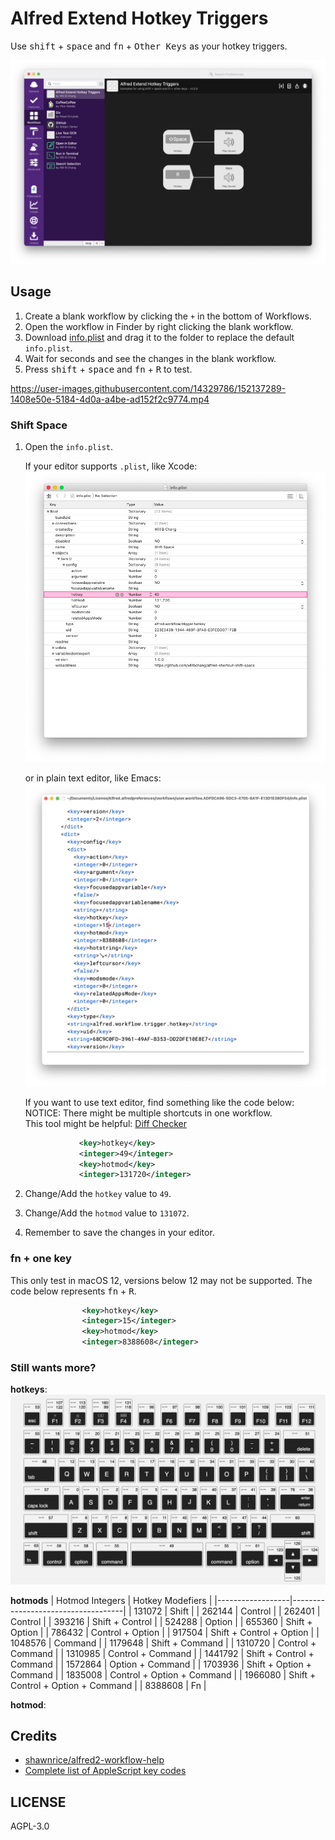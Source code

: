 # Alfred Extend Hotkey Triggers
Use <kbd>shift</kbd> + <kbd>space</kbd> and <kbd>fn</kbd> + <kbd>Other Keys</kbd> as your hotkey triggers.

![showcase](images/showcase.png)

## Usage
1. Create a blank workflow by clicking the `+` in the bottom of Workflows.
2. Open the workflow in Finder by right clicking the blank workflow.
3. Download [info.plist](info.plist) and drag it to the folder to replace the default `info.plist`.
4. Wait for seconds and see the changes in the blank workflow.
5. Press <kbd>shift</kbd> + <kbd>space</kbd> and <kbd>fn</kbd> + <kbd>R</kbd> to test.

https://user-images.githubusercontent.com/14329786/152137289-1408e50e-5184-4d0a-a4be-ad152f2c9774.mp4

### Shift Space
1. Open the `info.plist`.

    If your editor supports `.plist`, like Xcode:
    ![xcode](images/xcode.png)

    or in plain text editor, like Emacs:
    ![emacs](images/emacs.png)

    If you want to use text editor, find something like the code below:<br>
    NOTICE: There might be multiple shortcuts in one workflow.<br>
    This tool might be helpful: [Diff Checker](https://www.diffchecker.com/u6GunNUY)
    ```xml
                <key>hotkey</key>
                <integer>49</integer>
                <key>hotmod</key>
                <integer>131720</integer>
    ```
2. Change/Add the `hotkey` value to `49`.
3. Change/Add the `hotmod` value to `131072`.
4. Remember to save the changes in your editor.

### fn + one key
This only test in macOS 12, versions below 12 may not be supported.
The code below represents <kbd>fn</kbd> + <kbd>R</kbd>.
```xml
				<key>hotkey</key>
				<integer>15</integer>
				<key>hotmod</key>
				<integer>8388608</integer>
```

### Still wants more?
**hotkeys**:
![hotkeys](images/hotkeys.png)

**hotmods**
| Hotmod Integers | Hotkey Modefiers                   |
|------------------|------------------------------------|
| 131072           | Shift                              |
| 262144           | Control                            |
| 262401           | Control                            |
| 393216           | Shift + Control                    |
| 524288           | Option                             |
| 655360           | Shift + Option                     |
| 786432           | Control + Option                   |
| 917504           | Shift + Control + Option           |
| 1048576          | Command                            |
| 1179648          | Shift + Command                    |
| 1310720          | Control + Command                  |
| 1310985          | Control + Command                  |
| 1441792          | Shift + Control + Command          |
| 1572864          | Option + Command                   |
| 1703936          | Shift + Option + Command           |
| 1835008          | Control + Option + Command         |
| 1966080          | Shift + Control + Option + Command |
| 8388608          | Fn                                 |

**hotmod**:
## Credits
- [shawnrice/alfred2-workflow-help](https://github.com/shawnrice/alfred2-workflow-help/blob/80edd74030c9b4b61c87b5d44387dc56965e805c/help.py#L31-L48)
- [Complete list of AppleScript key codes](https://eastmanreference.com/complete-list-of-applescript-key-codes)

## LICENSE
AGPL-3.0
